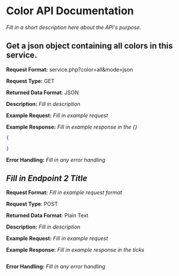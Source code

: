 # Color API Documentation
*Fill in a short description here about the API's purpose.*

## Get a json object containing all colors in this service.
**Request Format:** service.php?color=all&mode=json

**Request Type:** GET

**Returned Data Format**: JSON

**Description:** *Fill in description*


**Example Request:** *Fill in example request*

**Example Response:**
*Fill in example response in the {}*

```json
{

}
```

**Error Handling:**
*Fill in any error handling*

## *Fill in Endpoint 2 Title*
**Request Format:** *Fill in example request format*

**Request Type**: POST

**Returned Data Format**: Plain Text

**Description:** *Fill in description*

**Example Request:** *Fill in example request*

**Example Response:**
*Fill in example response in the ticks*

```

```

**Error Handling:**
*Fill in any error handling*
